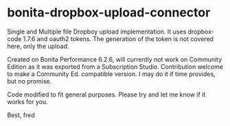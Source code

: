 bonita-dropbox-upload-connector
===============================

Single and Multiple file Dropboy upload implementation. It uses dropbox-code 1.7.6 and oauth2 tokens. The generation of the token is not covered here, only the upload.

Created on Bonita Performance 6.2.6, will currently not work on Community Edition as it was exported from a Subscription Studio. Contribution welcome to make a Community Ed. compatible version. I may do it if time provides, but no promise.

Code modified to fit general purposes. Please try and let me know if it works for you.

Best,
fred
